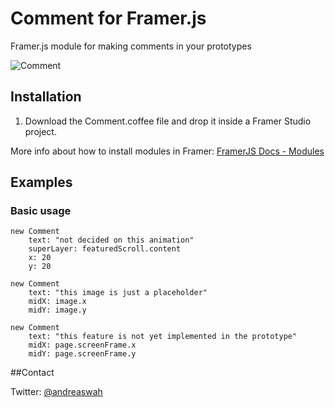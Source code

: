 # Comment for Framer.js

Framer.js module for making comments in your prototypes

![Comment](https://s3.amazonaws.com/f.cl.ly/items/2Y3t3X1w3S2d3X3W270B/commentmodule.gif)

## Installation

1. Download the Comment.coffee file and drop it inside a Framer Studio project.

More info about how to install modules in Framer: [FramerJS Docs - Modules](http://framerjs.com/docs/#modules)


## Examples

### Basic usage

	new Comment
		text: "not decided on this animation"
		superLayer: featuredScroll.content
		x: 20
		y: 20

	new Comment
		text: "this image is just a placeholder"
		midX: image.x
		midY: image.y

	new Comment
		text: "this feature is not yet implemented in the prototype"
		midX: page.screenFrame.x
		midY: page.screenFrame.y

##Contact

Twitter: [@andreaswah](http://twitter.com/andreaswah)
